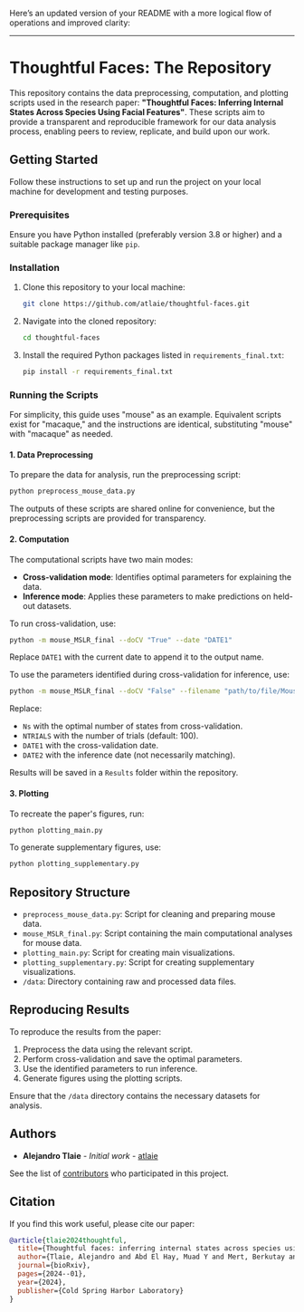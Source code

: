 Here’s an updated version of your README with a more logical flow of operations and improved clarity:

---

# Thoughtful Faces: The Repository

This repository contains the data preprocessing, computation, and plotting scripts used in the research paper: **"Thoughtful Faces: Inferring Internal States Across Species Using Facial Features"**. These scripts aim to provide a transparent and reproducible framework for our data analysis process, enabling peers to review, replicate, and build upon our work.

## Getting Started

Follow these instructions to set up and run the project on your local machine for development and testing purposes.

### Prerequisites

Ensure you have Python installed (preferably version 3.8 or higher) and a suitable package manager like `pip`.

### Installation

1. Clone this repository to your local machine:

   ```bash
   git clone https://github.com/atlaie/thoughtful-faces.git
   ```

2. Navigate into the cloned repository:

   ```bash
   cd thoughtful-faces
   ```

3. Install the required Python packages listed in `requirements_final.txt`:

   ```bash
   pip install -r requirements_final.txt
   ```

### Running the Scripts

For simplicity, this guide uses "mouse" as an example. Equivalent scripts exist for "macaque," and the instructions are identical, substituting "mouse" with "macaque" as needed.

#### 1. **Data Preprocessing**

To prepare the data for analysis, run the preprocessing script:

```bash
python preprocess_mouse_data.py
```

The outputs of these scripts are shared online for convenience, but the preprocessing scripts are provided for transparency.

#### 2. **Computation**

The computational scripts have two main modes:

- **Cross-validation mode**: Identifies optimal parameters for explaining the data.
- **Inference mode**: Applies these parameters to make predictions on held-out datasets.

To run cross-validation, use:

```bash
python -m mouse_MSLR_final --doCV "True" --date "DATE1"
```

Replace `DATE1` with the current date to append it to the output name.

To use the parameters identified during cross-validation for inference, use:

```bash
python -m mouse_MSLR_final --doCV "False" --filename "path/to/file/Mouse/Results_CV_MSLR_Optuna_mouse_NTRIALStrials_Ns_states_DATE1_RT_AllSubjects_R2score_CVOnly.npz" --date "DATE2"
```

Replace:
- `Ns` with the optimal number of states from cross-validation.
- `NTRIALS` with the number of trials (default: 100).
- `DATE1` with the cross-validation date.
- `DATE2` with the inference date (not necessarily matching).

Results will be saved in a `Results` folder within the repository.

#### 3. **Plotting**

To recreate the paper's figures, run:

```bash
python plotting_main.py
```

To generate supplementary figures, use:

```bash
python plotting_supplementary.py
```

## Repository Structure

- `preprocess_mouse_data.py`: Script for cleaning and preparing mouse data.
- `mouse_MSLR_final.py`: Script containing the main computational analyses for mouse data.
- `plotting_main.py`: Script for creating main visualizations.
- `plotting_supplementary.py`: Script for creating supplementary visualizations.
- `/data`: Directory containing raw and processed data files.

## Reproducing Results

To reproduce the results from the paper:
1. Preprocess the data using the relevant script.
2. Perform cross-validation and save the optimal parameters.
3. Use the identified parameters to run inference.
4. Generate figures using the plotting scripts.

Ensure that the `/data` directory contains the necessary datasets for analysis.

## Authors

- **Alejandro Tlaie** - *Initial work* - [atlaie](https://github.com/atlaie)

See the list of [contributors](https://github.com/yourusername/your-repository-name/contributors) who participated in this project.

## Citation

If you find this work useful, please cite our paper:

```bibtex
@article{tlaie2024thoughtful,
  title={Thoughtful faces: inferring internal states across species using facial features},
  author={Tlaie, Alejandro and Abd El Hay, Muad Y and Mert, Berkutay and Taylor, Robert and Ferracci, Pierre-Antoine and Shapcott, Katharine and Glukhova, Mina and Pillow, Jonathan W and Havenith, Martha N and Sch{\"o}lvinck, Marieke},
  journal={bioRxiv},
  pages={2024--01},
  year={2024},
  publisher={Cold Spring Harbor Laboratory}
}
```
